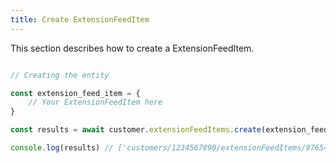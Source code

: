 ```yaml
---
title: Create ExtensionFeedItem 
---
```


This section describes how to create a ExtensionFeedItem.



```javascript

// Creating the entity

const extension_feed_item = {
    // Your ExtensionFeedItem here 
}

const results = await customer.extensionFeedItems.create(extension_feed_item)

console.log(results) // ['customers/1234567890/extensionFeedItems/9765432177']

```